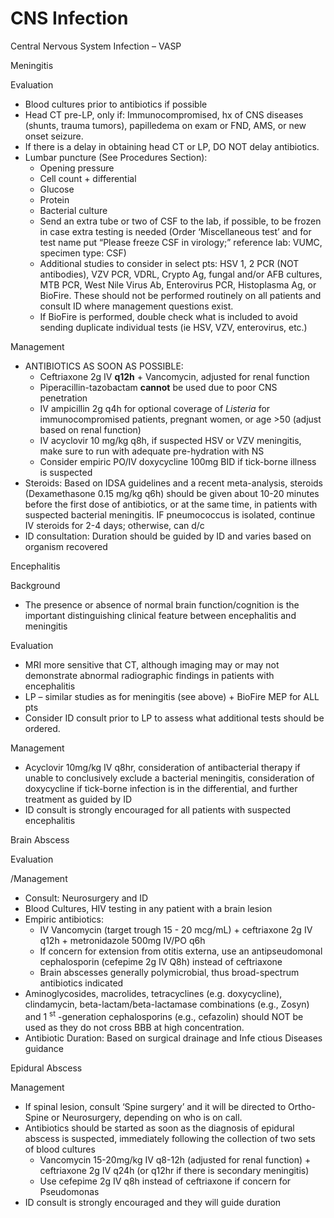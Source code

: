 # CNS Infection

Central Nervous System Infection – VASP

Meningitis

Evaluation

-   Blood cultures prior to antibiotics if possible
-   Head CT pre-LP, only if: Immunocompromised, hx of CNS diseases
    (shunts, trauma tumors), papilledema on exam or FND, AMS, or new
    onset seizure.
-   If there is a delay in obtaining head CT or LP, DO NOT delay
    antibiotics.
-   Lumbar puncture (See Procedures Section):
    -   Opening pressure
    -   Cell count + differential
    -   Glucose
    -   Protein
    -   Bacterial culture
    -   Send an extra tube or two of CSF to the lab, if possible, to be
        frozen in case extra testing is needed (Order ‘Miscellaneous
        test’ and for test name put “Please freeze CSF in virology;”
        reference lab: VUMC, specimen type: CSF)
    -   Additional studies to consider in select pts: HSV 1, 2 PCR (NOT
        antibodies), VZV PCR, VDRL, Crypto Ag, fungal and/or AFB
        cultures, MTB PCR, West Nile Virus Ab, Enterovirus PCR,
        Histoplasma Ag, or BioFire. These should not be performed
        routinely on all patients and consult ID where management
        questions exist.
    -   If BioFire is performed, double check what is included to avoid
        sending duplicate individual tests (ie HSV, VZV, enterovirus,
        etc.)

Management

-   ANTIBIOTICS AS SOON AS POSSIBLE:
    -   Ceftriaxone 2g IV **q12h** + Vancomycin, adjusted for renal
        function
    -   Piperacillin-tazobactam **cannot** be used due to poor CNS
        penetration
    -   IV ampicillin 2g q4h for optional coverage of *Listeria* for
        immunocompromised patients, pregnant women, or age >50 (adjust
        based on renal function)
    -   IV acyclovir 10 mg/kg q8h, if suspected HSV or VZV meningitis,
        make sure to run with adequate pre-hydration with NS
    -   Consider empiric PO/IV doxycycline 100mg BID if tick-borne
        illness is suspected
-   Steroids: Based on IDSA guidelines and a recent meta-analysis,
    steroids (Dexamethasone 0.15 mg/kg q6h) should be given about 10-20
    minutes before the first dose of antibiotics, or at the same time,
    in patients with suspected bacterial meningitis. IF pneumococcus is
    isolated, continue IV steroids for 2-4 days; otherwise, can d/c
-   ID consultation:
    Duration should be guided by ID and varies based on organism
    recovered

Encephalitis

Background

-   The presence or absence of normal brain function/cognition is the
    important distinguishing clinical feature between encephalitis and
    meningitis

Evaluation

-   MRI more sensitive that CT, although imaging may or may not
    demonstrate abnormal radiographic findings in patients with
    encephalitis
-   LP – similar studies as for meningitis (see above) + BioFire MEP for
    ALL pts
-   Consider ID consult prior to LP to assess what additional tests
    should be ordered.

Management

-   Acyclovir 10mg/kg IV q8hr, consideration of antibacterial therapy if
    unable to conclusively exclude a bacterial meningitis, consideration
    of doxycycline if tick-borne infection is in the differential, and
    further treatment as guided by ID
-   ID consult is strongly encouraged for all patients with suspected
    encephalitis

Brain Abscess

Evaluation

/Management

-   Consult: Neurosurgery and ID
-   Blood Cultures, HIV testing in any patient with a brain lesion
-   Empiric antibiotics:
    -   IV Vancomycin (target trough 15 - 20 mcg/mL) + ceftriaxone 2g IV
        q12h + metronidazole 500mg IV/PO q6h
    -   If concern for extension from otitis externa, use an
        antipseudomonal cephalosporin (cefepime 2g IV Q8h) instead of
        ceftriaxone
    -   Brain abscesses generally polymicrobial, thus broad-spectrum
        antibiotics indicated
-   Aminoglycosides, macrolides, tetracyclines (e.g. doxycycline),
    clindamycin, beta-lactam/beta-lactamase combinations (e.g., Zosyn)
    and 1 <sup>st</sup> -generation cephalosporins (e.g., cefazolin)
    should NOT be used as they do not cross BBB at high concentration.
-   Antibiotic Duration: Based on surgical drainage and Infe
    ctious Diseases guidance

Epidural Abscess

Management

-   If spinal lesion, consult ‘Spine surgery’ and it will be directed to
    Ortho-Spine or Neurosurgery, depending on who is on call.
-   Antibiotics should be started as soon as the diagnosis of epidural
    abscess is suspected, immediately following the collection of two
    sets of blood cultures
    -   Vancomycin 15-20mg/kg IV q8-12h (adjusted for renal function) +
        ceftriaxone 2g IV q24h (or q12hr if there is secondary
        meningitis)
    -   Use cefepime 2g IV q8h instead of ceftriaxone if concern for
        Pseudomonas
-   ID consult is strongly encouraged and they will guide duration
